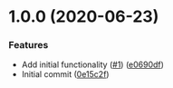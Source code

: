 # 1.0.0 (2020-06-23)


### Features

* Add initial functionality ([#1](https://github.com/mongodb-ansible-roles/ansible-role-artifactory-pip/issues/1)) ([e0690df](https://github.com/mongodb-ansible-roles/ansible-role-artifactory-pip/commit/e0690dfe77198a5e4708ef7769fa098e278e3152))
* Initial commit ([0e15c2f](https://github.com/mongodb-ansible-roles/ansible-role-artifactory-pip/commit/0e15c2f277e6e25d4f8d34e6cb5a9f0ee508eef7))
